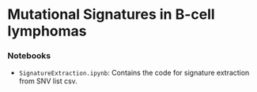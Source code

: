 # Mutational Signatures in B-cell lymphomas

### Notebooks
- `SignatureExtraction.ipynb`: Contains the code for signature extraction from SNV list csv.